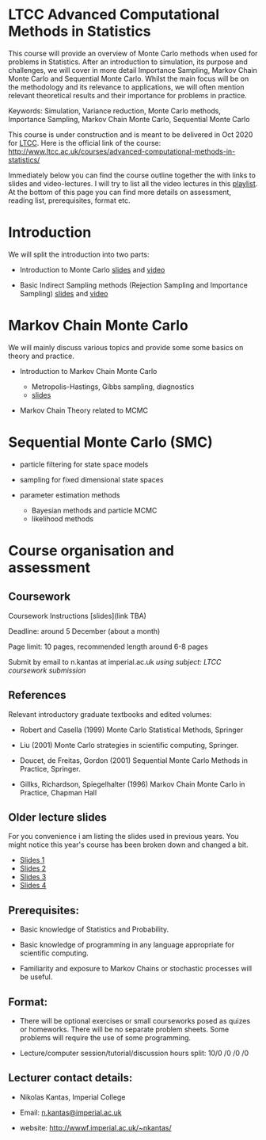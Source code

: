 # LTCC Advanced Computational Methods in Statistics
This course will provide an overview of Monte Carlo methods when used for problems in Statistics. After an introduction to simulation, its purpose and challenges, we will cover in more detail Importance Sampling, Markov Chain Monte Carlo and Sequential Monte Carlo. Whilst the main focus will be on the methodology and its relevance to applications, we will often mention relevant theoretical results and their importance for problems in practice. 

Keywords: Simulation, Variance reduction, Monte Carlo methods, Importance Sampling, Markov Chain Monte Carlo, Sequential Monte Carlo

This course is under construction and is meant to be delivered in Oct 2020 for [LTCC](http://www.ltcc.ac.uk/). Here is the official link of the course: http://www.ltcc.ac.uk/courses/advanced-computational-methods-in-statistics/

 
Immediately below you can find the course outline together the with links to slides and video-lectures. I will try to list all the video lectures in this [playlist](https://www.youtube.com/playlist?list=PLnLW5bw8rfk3Tt4K8YrH7tPyLH9XKzGo2). At the bottom of this page you can find more details on assessment, reading list, prerequisites, format etc.

# Introduction

We will split the introduction into two parts:

- Introduction to Monte Carlo  [slides](https://teams.microsoft.com/l/file/2864FD7D-545D-4448-B8E4-ECB7AA3EC2FD?tenantId=2b897507-ee8c-4575-830b-4f8267c3d307&fileType=pdf&objectUrl=https%3A%2F%2Fimperiallondon.sharepoint.com%2Fsites%2FLTCCAdvancedComputationalMethodsinStatistics-MA%2FClass%20Materials%2Fintro_mc.pdf&baseUrl=https%3A%2F%2Fimperiallondon.sharepoint.com%2Fsites%2FLTCCAdvancedComputationalMethodsinStatistics-MA&serviceName=teams&threadId=19:d39771cebf2b4f62ba91d635a23cb872@thread.tacv2&groupId=517499f9-9a41-40ed-8ea4-8d2b42d3cd4f) and [video](https://www.youtube.com/watch?v=uqDItPClDiM)

- Basic Indirect Sampling methods (Rejection Sampling and Importance Sampling)  [slides](https://teams.microsoft.com/l/file/28E1C4B3-9220-44E4-B09E-42A8DDD37AD6?tenantId=2b897507-ee8c-4575-830b-4f8267c3d307&fileType=pdf&objectUrl=https%3A%2F%2Fimperiallondon.sharepoint.com%2Fsites%2FLTCCAdvancedComputationalMethodsinStatistics-MA%2FClass%20Materials%2Fintro_mc2.pdf&baseUrl=https%3A%2F%2Fimperiallondon.sharepoint.com%2Fsites%2FLTCCAdvancedComputationalMethodsinStatistics-MA&serviceName=teams&threadId=19:d39771cebf2b4f62ba91d635a23cb872@thread.tacv2&groupId=517499f9-9a41-40ed-8ea4-8d2b42d3cd4f) and [video](https://www.youtube.com/watch?v=m5Nt3GQFj3Y)

# Markov Chain Monte Carlo

We will mainly discuss various topics and provide some some basics on theory and practice.

- Introduction to Markov Chain Monte Carlo 

  - Metropolis-Hastings, Gibbs sampling, diagnostics 
  - [slides](http://wwwf.imperial.ac.uk/~nkantas/slides2.pdf)
  
- Markov Chain Theory related to MCMC


# Sequential Monte Carlo (SMC)
  
  - particle filtering for state space models
  
  - sampling for fixed dimensional state spaces
  
  - parameter estimation methods
      - Bayesian methods and particle MCMC
      - likelihood methods
  
# Course organisation and assessment

## Coursework

Coursework Instructions [slides](link TBA)

Deadline: around 5 December (about a month)

Page limit: 10 pages, recommended length around 6-8 pages

Submit by email to n.kantas at imperial.ac.uk _*using subject: LTCC coursework submission*_
  
## References   
  
Relevant introductory graduate textbooks and edited volumes:

  - Robert and Casella (1999) Monte Carlo Statistical Methods, Springer 
  
  - Liu (2001) Monte Carlo strategies in scientific computing, Springer.
  
  - Doucet, de Freitas, Gordon (2001) Sequential Monte Carlo Methods in Practice, Springer.
  
  - Gillks, Richardson, Spiegelhalter (1996) Markov Chain Monte Carlo in Practice, Chapman Hall

## Older lecture slides

For you convenience i am listing the slides used in previous years. You might notice this year's course has been broken down and changed a bit.

 - [Slides 1](http://wwwf.imperial.ac.uk/~nkantas/slides1.pdf)
 - [Slides 2](http://wwwf.imperial.ac.uk/~nkantas/slides2.pdf)
 - [Slides 3](http://wwwf.imperial.ac.uk/~nkantas/slides3.pdf)
 - [Slides 4](http://wwwf.imperial.ac.uk/~nkantas/slides4.pdf)

## Prerequisites: 

 - Basic knowledge of Statistics and Probability. 
  
 - Basic knowledge of programming in any language appropriate for scientific computing.
  
 - Familiarity and exposure to Markov Chains or stochastic processes will be useful.

## Format:

- There will be optional exercises or small courseworks posed as quizes or homeworks. There will be no separate problem sheets. Some problems will require the use of some programming.

- Lecture/computer session/tutorial/discussion hours split: 10/0 /0 /0 /0

## Lecturer contact details:

  * Nikolas Kantas, Imperial College
 
  * Email: n.kantas@imperial.ac.uk

  * website: http://wwwf.imperial.ac.uk/~nkantas/

